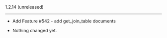 
1.2.14 (unreleased)
-------------------

- Add Feature #542 - add get_join_table documents

- Nothing changed yet.

